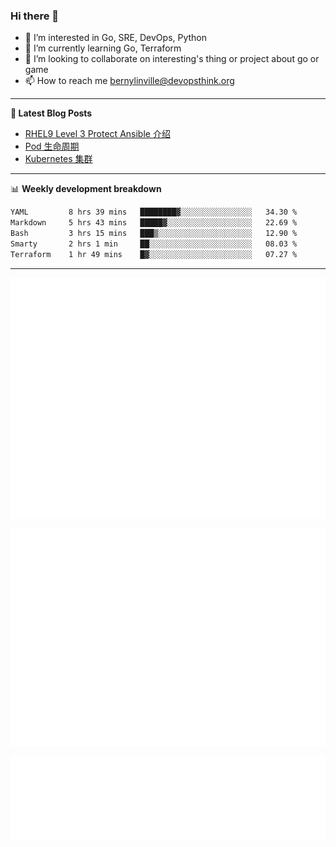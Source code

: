 ### Hi there 👋

- 👀 I’m interested in Go, SRE, DevOps, Python
- 🌱 I’m currently learning Go, Terraform
- 👯 I’m looking to collaborate on interesting's thing or project about go or game
- 📫 How to reach me bernylinville@devopsthink.org

-------

**📝 Latest Blog Posts**

<!-- BLOG-POST-LIST:START -->
- [RHEL9 Level 3 Protect Ansible 介绍](https://devopsthink.org/archives/rhel9-level3-protect-ansible-role)
- [Pod 生命周期](https://devopsthink.org/archives/pod-Lifecycle)
- [Kubernetes 集群](https://devopsthink.org/archives/kubernetes-cluster)
<!-- BLOG-POST-LIST:END -->

-------

📊 **Weekly development breakdown**
<!--START_SECTION:waka-->

```txt
YAML         8 hrs 39 mins   ████████▓░░░░░░░░░░░░░░░░   34.30 %
Markdown     5 hrs 43 mins   █████▓░░░░░░░░░░░░░░░░░░░   22.69 %
Bash         3 hrs 15 mins   ███▒░░░░░░░░░░░░░░░░░░░░░   12.90 %
Smarty       2 hrs 1 min     ██░░░░░░░░░░░░░░░░░░░░░░░   08.03 %
Terraform    1 hr 49 mins    █▓░░░░░░░░░░░░░░░░░░░░░░░   07.27 %
```

<!--END_SECTION:waka-->

-------

![Metrics](/github-metrics.svg)

![isocalendar fullyear](/metrics.plugin.isocalendar.fullyear.svg)

![languages details](/metrics.plugin.languages.details.svg)
